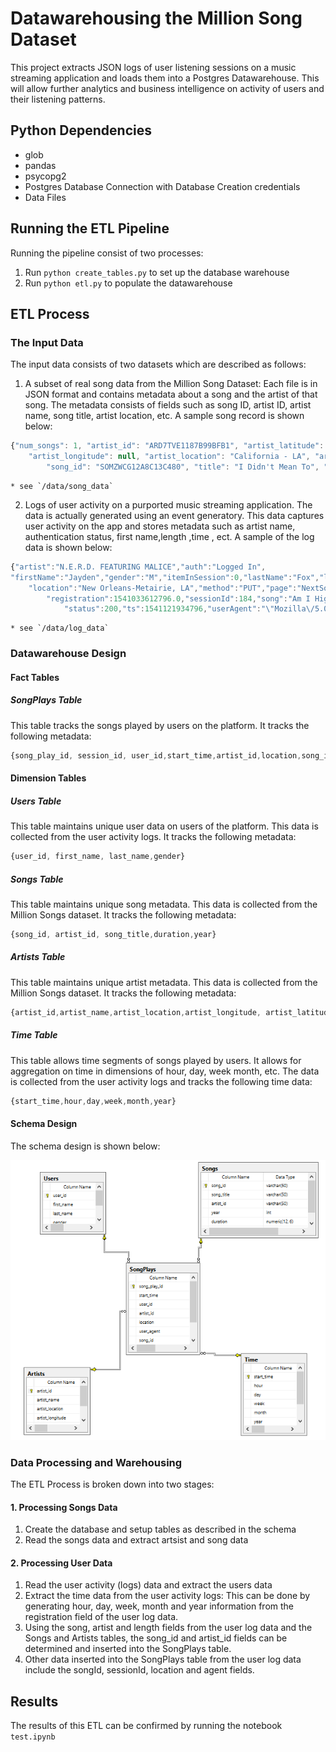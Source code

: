 [star_schema]:/images/starschema.png "Million Songs DW Schema Design"
# Datawarehousing the Million Song Dataset
This project extracts JSON logs of user listening sessions on a music streaming application and loads them into a Postgres Datawarehouse. This will allow further analytics and business intelligence on activity of users and their listening patterns.
## Python Dependencies
* glob
* pandas
* psycopg2
* Postgres Database Connection with Database Creation credentials
* Data Files

## Running the ETL Pipeline
Running the pipeline consist of two processes:
1.  Run ```python create_tables.py``` to set up the database warehouse
2.  Run ```python etl.py``` to populate the datawarehouse

## ETL Process
### The Input Data
The input data consists of two datasets which are described as follows:
1. A subset of real song data from the Million Song Dataset: Each file is in JSON format and contains metadata about a song and the artist of that song. The metadata consists of fields such as song ID, artist ID, artist name, song title, artist location, etc. A sample song record is shown below:
```javascript
{"num_songs": 1, "artist_id": "ARD7TVE1187B99BFB1", "artist_latitude": null, 
    "artist_longitude": null, "artist_location": "California - LA", "artist_name": "Casual", 
        "song_id": "SOMZWCG12A8C13C480", "title": "I Didn't Mean To", "duration": 218.93179, "year": 0}
```

    * see `/data/song_data`
2. Logs of user activity on a purported music streaming application. The data is actually generated using an event generatory. This data captures user activity on the app and stores metadata such as artist name, authentication status, first name,length ,time , ect. A sample of the log data is shown below:
```javascript
{"artist":"N.E.R.D. FEATURING MALICE","auth":"Logged In",
"firstName":"Jayden","gender":"M","itemInSession":0,"lastName":"Fox","length":288.9922,"level":"free",
    "location":"New Orleans-Metairie, LA","method":"PUT","page":"NextSong",
        "registration":1541033612796.0,"sessionId":184,"song":"Am I High (Feat. Malice)",
            "status":200,"ts":1541121934796,"userAgent":"\"Mozilla\/5.0 (Windows NT 6.3; WOW64) AppleWebKit\/537.36 (KHTML, like Gecko) Chrome\/36.0.1985.143 Safari\/537.36\"","userId":"101"}
```

    * see `/data/log_data`

### Datawarehouse Design
#### Fact Tables
##### SongPlays Table
This table tracks the songs played by users on the platform. It tracks the following metadata:
```javascript
{song_play_id, session_id, user_id,start_time,artist_id,location,song_id, agent}
```
#### Dimension Tables
##### Users Table
This table maintains unique user data on users of the platform. This data is collected from the user activity logs. It tracks the following metadata:
```javascript
{user_id, first_name, last_name,gender}
```
##### Songs Table
This table maintains unique song metadata. This data is collected from the Million Songs dataset. It tracks the following metadata:
```javascript
{song_id, artist_id, song_title,duration,year}
```
##### Artists Table
This table maintains unique artist metadata. This data is collected from the Million Songs dataset. It tracks the following metadata:
```javascript
{artist_id,artist_name,artist_location,artist_longitude, artist_latitude}
```
##### Time Table
This table allows time segments of songs played by users. It allows for aggregation on time in dimensions of hour, day, week month, etc. The data is collected from the user activity logs and tracks the following time data:
```javascript
{start_time,hour,day,week,month,year}
```
#### Schema Design
The schema design is shown below:

![star_schema]

### Data Processing and Warehousing
The ETL Process is broken down into two stages:
#### 1. Processing Songs Data
1. Create the database and setup tables as described in the schema
2. Read the songs data and extract artsist and song data

#### 2. Processing User Data
1. Read the user activity (logs) data and extract the users data
2. Extract the time data from the user activity logs: This can be done by generating hour, day, week, month and year information from the registration field of the user log data.
2. Using the song, artist and length fields from the user log data and the Songs and Artists tables, the song_id and artist_id fields can be determined and inserted into the SongPlays table.
4. Other data inserted into the SongPlays table from the user log data include the songId, sessionId, location and agent fields.

## Results
The results of this ETL can be confirmed by running the notebook `test.ipynb`
